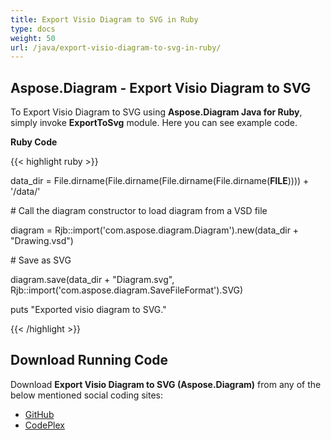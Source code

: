 ```yaml
---
title: Export Visio Diagram to SVG in Ruby
type: docs
weight: 50
url: /java/export-visio-diagram-to-svg-in-ruby/
---
```


## **Aspose.Diagram - Export Visio Diagram to SVG**
To Export Visio Diagram to SVG using **Aspose.Diagram Java for Ruby**, simply invoke **ExportToSvg** module. Here you can see example code.

**Ruby Code**

{{< highlight ruby >}}

 data_dir = File.dirname(File.dirname(File.dirname(File.dirname(__FILE__)))) + '/data/'

\# Call the diagram constructor to load diagram from a VSD file

diagram = Rjb::import('com.aspose.diagram.Diagram').new(data_dir + "Drawing.vsd")

\# Save as SVG

diagram.save(data_dir + "Diagram.svg", Rjb::import('com.aspose.diagram.SaveFileFormat').SVG)

puts "Exported visio diagram to SVG."

{{< /highlight >}}
## **Download Running Code**
Download **Export Visio Diagram to SVG (Aspose.Diagram)** from any of the below mentioned social coding sites:

- [GitHub](https://github.com/asposediagram/Aspose.Diagram-for-Java/blob/master/Plugins/Aspose_Diagram_Java_for_Ruby/lib/asposediagramjava/Export/exporttosvg.rb)
- [CodePlex](https://asposediagramjavaruby.codeplex.com/SourceControl/latest#lib/asposediagramjava/Export/exporttosvg.rb)
